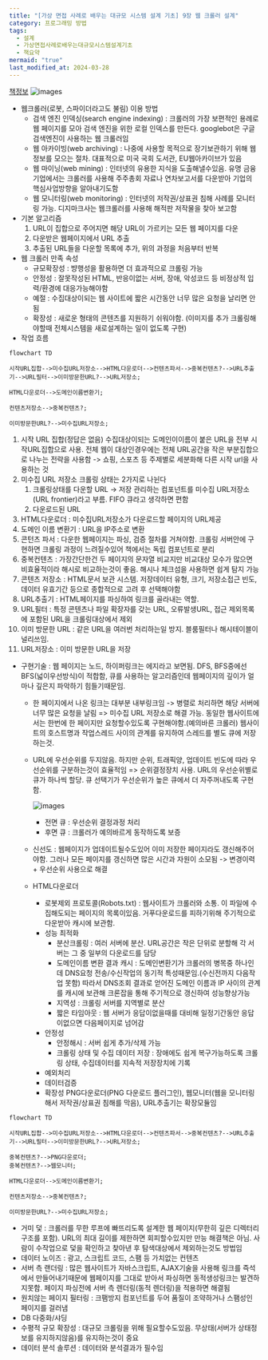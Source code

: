 ```yaml
---
title: "[가상 면접 사례로 배우는 대규모 시스템 설계 기초] 9장 웹 크롤러 설계"
category: 프로그래밍 방법
tags:
  - 설계
  - 가상면접사례로배우는대규모시스템설계기초
  - 책요약
mermaid: "true"
last_modified_at: 2024-03-28
---
```


[책정보](https://m.yes24.com/Goods/Detail/102819435)
![images](/assets/images/대규모/IMG-20240910172136.png)
- 웹크롤러(로봇, 스파이더라고도 불림) 이용 방법
	- 검색 엔진 인덱싱(search engine indexing) : 크롤러의 가장 보편적인 용례로 웹 페이지를 모아 검색 엔진을 위한 로컬 인덱스를 만든다. googlebot은 구글검색엔진이 사용하는 웹 크롤러임
	- 웹 아카이빙(web archiving) : 나중에 사용할 목적으로 장기보관하기 위해 웹 정보를 모으는 절차. 대표적으로 미국 국회 도서관, EU웹아카이브가 있음
	- 웹 마이닝(web mining) : 인터넷의 유용한 지식을 도출해낼수있음. 유명 금융기업에서는 크롤러를 사용해 주주총회 자료나 연차보고서를 다운받아 기업의 핵심사업방향을 알아내기도함 
	- 웹 모니터링(web monitoring) : 인터넷의 저작권/상표권 침해 사례를 모니터링 가능. 디지마크사는 웹크롤러를 사용해 해적판 저작물을 찾아 보고함
- 기본 알고리즘
	1. URL이 집합으로 주어지면 해당 URL이 가르키는 모든 웹 페이지를 다운
	2. 다운받은 웹페이지에서 URL 추출
	3. 추출된 URL들을 다운할 목록에 추가, 위의 과정을 처음부터 반복
- 웹 크롤러 만족 속성
	- 규모확장성 : 뱡행성을 활용하면 더 효과적으로 크롤링 가능
	- 안정성 : 잘못작성된 HTML, 반응이없는 서버, 장애, 악성코드 등 비정상적 입력/환경에 대응가능해야함
	- 예절 : 수집대상이되는 웹 사이트에 짧은 시간동안 너무 많은 요청을 날리면 안됨
	- 확장성 : 새로운 형태의 콘텐츠를 지원하기 쉬워야함. (이미지를 추가 크롤링해야할때 전체시스템을 새로설계하는 일이 없도록 구현)
- 작업 흐름

```mermaid
flowchart TD

시작URL집합-->미수집URL저장소-->HTML다운로더-->컨텐츠파서-->중복컨텐츠?-->URL추출기-->URL필터-->이미방문한URL?-->URL저장소;

HTML다운로더-->도메인이름변환기;

컨텐츠저장소-->중복컨텐츠?;

이미방문한URL?-->미수집URL저장소;
```
1. 시작 URL 집합(정답은 없음)
	수집대상이되는 도메인이이름이 붙은 URL을 전부 시작URL집합으로 사용. 전체 웹이 대상인경우에는 전체 URL공간을 작은 부분집합으로 나누는 전략을 사용함
		-> 쇼핑, 스포츠 등 주제별로 세분화해 다른 시작 url을 사용하는 것
2. 미수집 URL 저장소
	크롤링 상태는 2가지로 나뉜다
	1. 크롤링상태를 다운할 URL -> 저장 관리하는 컴포넌트를 미수집 URL저장소(URL frontier)라고 부름. FIFO 큐라고 생각하면 편함
	2. 다운로드된 URL
3. HTML다운로더 : 미수집URL저장소가 다운로드할 페이지의 URL제공
4. 도메인 이름 변환기 : URL을 IP주소로 변환
5. 콘턴츠 파서 : 다운한 웹페이지는 파싱, 검증 절차를 거쳐야함. 크롤링 서버안에 구현하면 크롤링 과정이 느려질수있어 책에서는 독립 컴포넌트로 분리
6. 중복컨텐츠 : 가장간단한건 두 페이지의 문자열 비교지만 비교대상 모수가 많으면 비효율적이라 해시로 비교하는것이 좋음. 해시나 체크섬을 사용하면 쉽게 탐지 가능
7. 콘텐츠 저장소 : HTML문서 보관 시스템. 저장데이터 유형, 크기, 저장소접근 빈도, 데이터 유효기간 등으로 종합적으로 고려 후 선택해야함
8. URL추출기 : HTML페이지를 파싱하여 링크를 골라내는 역할. 
9. URL필터 : 특정 콘텐츠나 파일 확장자를 갖는 URL, 오류발생URL, 접근 제외목록에 포함된 URL을 크롤링대상에서 제외
10. 이미 방문한 URL : 같은 URL을 여러번 처리하는일 방지. 블룸필터나 해시테이블이 널리쓰임.
11. URL저장소 : 이미 방문한 URL을 저장
	
- 구현기술 : 웹 페이지는 노드, 하이퍼링크는 에지라고 보면됨. DFS, BFS중에선 BFS(넓이우선방식)이 적합함, 큐를 사용하는 알고리즘인데 웹페이지의 깊이가 얼마나 깊은지 파악하기 힘들기때문임.
	- 한 페이지에서 나온 링크는 대부분 내부링크임 -> 병렬로 처리하면 해당 서버에 너무 많은 요청을 날림
		=> 미수집 URL 저장소로 해결 가능. 동일한 웹사이트에서는 한번에 한 페이지만 요청할수있도록 구현해야함.(예의바른 크롤러)
		웹사이트의 호스트명과 작업스레드 사이의 관계를 유지하여 스레드를 별도 큐에 저장하는것.
	- URL에 우선순위를 두지않음. 하지만 순위, 트래픽양, 업데이트 빈도에 따라 우선순위를 구분하는것이 효율적임
	  => 순위결정장치 사용. URL의 우선순위별로 큐가 하나씩 할당. 큐 선택기가 우선순위가 높은 큐에서 더 자주꺼내도록 구현함.
	  
		![images](/assets/images/대규모/2024-03-24.13.51.36.png)
		- 전면 큐 : 우선순위 결정과정 처리
		- 후면 큐 : 크롤러가 예의바르게 동작하도록 보증
	- 신선도 : 웹페이지가 업데이트될수도있어 이미 저장한 페이지라도 갱신해주어야함. 그러나 모든 페이지를 갱신하면 많은 시간과 자원이 소모됨
	  -> 변경이력 + 우선순위 사용으로 해결
  - HTML다운로더
	  - 로봇제외 프로토콜(Robots.txt) : 웹사이트가 크롤러와 소통. 이 파일에 수집해도되는 페이지의 목록이있음. 거푸다운로드를 피하기위해 주기적으로 다운받아 캐시에 보관함. 
	  - 성능 최적화
		  - 분산크롤링 : 여러 서버에 분산. URL공간은 작은 단위로 분할해 각 서버는 그 중 일부의 다운로드를 담당
		  - 도메인이름 변환 결과 캐시 : 도메인변환기가 크롤러의 병목중 하나인데 DNS요청 전송/수신작업의 동기적 특성때문임.(수신전까지 다음작업 못함) 따라서 DNS조회 결과로 얻어진 도메인 이름과 IP 사이의 관계를 캐시에 보관해  크론잡을 통해 주기적으로 갱신하여 성능향상가능
		  - 지역성 : 크롤링 서버를 지역별로 분산
		  - 짧은 타임아웃 : 웹 서버가 응답이없을때를 대비해 일정기간동안 응답이없으면 다음페이지로 넘어감
	  - 안정성 
		  - 안정해시 : 서버 쉽게 추가/삭제 가능
		  - 크롤링 상태 및 수집 데이터 저장 : 장애에도 쉽게 복구가능하도록 크롤링 상태, 수집데이터를 지속적 저장장치에 기록
	  - 예외처리
	  - 데이터검증
	  - 확장성
		  PNG다운로더(PNG 다운로드 플러그인), 웹모니터(웹을 모니터링해서 저작권/상표권 침해를 막음), URL추출기는 확장모듈임
		  
```mermaid
flowchart TD

시작URL집합-->미수집URL저장소-->HTML다운로더-->컨텐츠파서-->중복컨텐츠?-->URL추출기-->URL필터-->이미방문한URL?-->URL저장소;

중복컨텐츠?-->PNG다운로더;
중복컨텐츠?-->웹모니터;

HTML다운로더-->도메인이름변환기;

컨텐츠저장소-->중복컨텐츠?;

이미방문한URL?-->미수집URL저장소;
```
- 거미 덫 : 크롤러를 무한 루프에 빠뜨리도록 설계한 웹 페이지(무한히 깊은 디렉터리구조를 포함). URL의 최대 길이를 제한하면 회피할수있지만 만능 해결책은 아님. 사람이 수작업으로 덫을 확인하고 찾아낸 후 탐색대상에서 제외하는것도 방법임
- 데이터 노이즈 : 광고, 스크립트 코드, 스팸 등 가치없는 컨텐츠
- 서버 측 랜더링 : 많은 웹사이트가 자바스크립트, AJAX기술을 사용해 링크를 즉석에서 만들어내기때문에 웹페이지를 그대로 받아서 파싱하면 동적생성링크는 발견하지못함. 페이지 파싱전에 서버 측 렌더링(동적 렌더링)을 적용하면 해결됨
- 원치않는 페이지 필터링 : 크팸방지 컴포넌트를 두어 품질이 조약하거나 스팸성인 페이지를 걸러냄
- DB 다중화/샤딩
- 수평적 규모 확장성 : 대규모 크롤링을 위해 필요할수도있음. 무상태(서버가 상태정보를 유지하지않음)를 유지하는것이 중요
- 데이터 분석 솔루션 : 데이터와 분석결과가 필수임